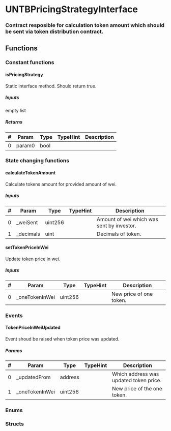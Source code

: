 












# UNTBPricingStrategyInterface

### Contract resposible for calculation token amount which should be sent via token distribution contract.



## Functions



### Constant functions

#### isPricingStrategy

Static interface method. Should return true.


##### Inputs

empty list


##### Returns

|#  |Param|Type|TypeHint|Description|
|---|-----|----|--------|-----------|
|0|param0|bool|||






### State changing functions

#### calculateTokenAmount

Calculate tokens amount for provided amount of wei.


##### Inputs

|#  |Param|Type|TypeHint|Description|
|---|-----|----|--------|-----------|
|0|_weiSent|uint256||Amount of wei which was sent by investor.|
|1|_decimals|uint||Decimals of token.|


#### setTokenPriceInWei

Update token price in wei.


##### Inputs

|#  |Param|Type|TypeHint|Description|
|---|-----|----|--------|-----------|
|0|_oneTokenInWei|uint256||New price of one token.|






### Events

#### TokenPriceInWeiUpdated

Event shoud be raised when token price was updated.


##### Params

|#  |Param|Type|TypeHint|Description|
|---|-----|----|--------|-----------|
|0|_updatedFrom|address||Which address was updated token price.|
|1|_oneTokenInWei|uint256||New price of the one token.|





### Enums




### Structs



